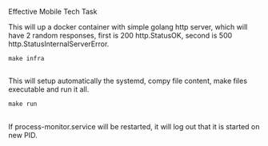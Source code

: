 Effective Mobile Tech Task

This will up a docker container with simple golang http server, which will have 2 random responses,
first is 200 http.StatusOK, second is 500 http.StatusInternalServerError.

```
make infra
```

##

This will setup automatically the systemd, compy file content, make files executable and run it all.

```
make run
```

##

If process-monitor.service will be restarted, it will log out that it is started on new PID.
